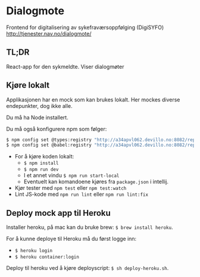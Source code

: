 # Dialogmote
Frontend for digitalisering av sykefraværsoppfølging (DigiSYFO) http://tjenester.nav.no/dialogmote/

## TL;DR
React-app for den sykmeldte. Viser dialogmøter

## Kjøre lokalt
Applikasjonen har en mock som kan brukes lokalt. Her mockes diverse endepunkter, dog ikke alle. 

Du må ha Node installert.

Du må også konfigurere npm som følger:

```bash
$ npm config set @types:registry "http://a34apvl062.devillo.no:8082/repository/npm-all"
$ npm config set @babel:registry "http://a34apvl062.devillo.no:8082/repository/npm-all"
```

* For å kjøre koden lokalt: 
    - `$ npm install`
    - `$ npm run dev`
    - I et annet vindu `$ npm run start-local`
    - Eventuelt kan komandoene kjøres fra `package.json` i intellij.
* Kjør tester med `npm test` eller `npm test:watch`
* Lint JS-kode med `npm run lint` eller `npm run lint:fix`

## Deploy mock app til Heroku
Installer heroku, på mac kan du bruke brew: `$ brew install heroku`.

For å kunne deploye til Heroku må du først logge inn: 
* `$ heroku login`
* `$ heroku container:login`

Deploy til heroku ved å kjøre deployscript: `$ sh deploy-heroku.sh`.

